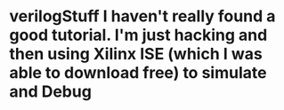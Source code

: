 # verilogStuff  I haven't really found a good tutorial.  I'm just hacking and then using Xilinx ISE (which I was able to download free) to simulate and Debug
